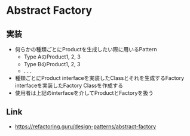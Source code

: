 # Abstract Factory

## 実装
- 何らかの種類ごとにProductを生成したい際に用いるPattern
    - Type AのProduct1, 2, 3
    - Type BのProduct1, 2, 3
    - . . . 
- 種類ごとにProduct interfaceを実装したClassとそれを生成するFactory interfaceを実装したFactory Classを作成する
- 使用者は上記のinterfaceを介してProductとFactoryを扱う

## Link
- https://refactoring.guru/design-patterns/abstract-factory
